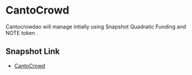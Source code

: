 # CantoCrowd 
Cantocrowdao will manage intially using Snapshot Quadratic Funding and NOTE token .

## Snapshot Link

- [CantoCrowd](https://snapshot.org/#/0xefrain.eth)
